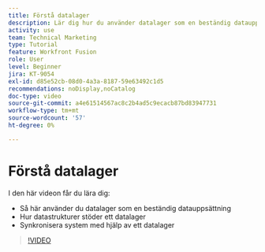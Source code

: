 ```yaml
---
title: Förstå datalager
description: Lär dig hur du använder datalager som en beständig datauppsättning och hur datastrukturer stöder ett datalager i  [!DNL Adobe Workfront Fusion].
activity: use
team: Technical Marketing
type: Tutorial
feature: Workfront Fusion
role: User
level: Beginner
jira: KT-9054
exl-id: d85e52cb-08d0-4a3a-8187-59e63492c1d5
recommendations: noDisplay,noCatalog
doc-type: video
source-git-commit: a4e61514567ac8c2b4ad5c9ecacb87bd83947731
workflow-type: tm+mt
source-wordcount: '57'
ht-degree: 0%

---
```


# Förstå datalager

I den här videon får du lära dig:

* Så här använder du datalager som en beständig datauppsättning
* Hur datastrukturer stöder ett datalager
* Synkronisera system med hjälp av ett datalager

>[!VIDEO](https://video.tv.adobe.com/v/335295/?quality=12&learn=on)
